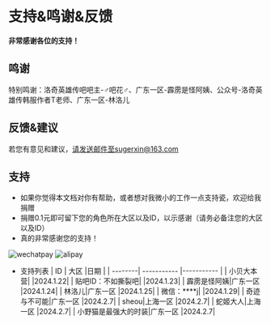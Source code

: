 # 支持&鸣谢&反馈 <!-- {docsify-ignore-all} -->
**非常感谢各位的支持！**

##  鸣谢 
特别鸣谢：洛奇英雄传吧吧主-♂吧花♂、广东一区-霹雳是怪阿姨、公众号-洛奇英雄传韩服作者T老师、广东一区-林洛儿

## 反馈&建议
若您有意见和建议，请发送邮件至sugerxin@163.com


## 支持
-   如果你觉得本文档对你有帮助，或者想对我微小的工作一点支持瓷，欢迎给我捐赠
-   捐赠0.1元即可留下您的角色所在大区以及ID，以示感谢（请务必备注您的大区以及ID）
-   <span title="这才不是心里话呢(￢︿̫̿￢☆)" class="heimu">真的非常感谢您的支持！</span>

![wechatpay](https://cdn.jsdelivr.net/gh/826990071/media/pic/donate1.JPG ':size=15%')   ![alipay](https://cdn.jsdelivr.net/gh/826990071/media/pic/donate2.JPG ':size=15%')

-   支持列表
    | ID |  大区 |日期 | 
    | --------| ----------- |----------- |
    | 小贝大本营| |2024.1.22|
    | 贴吧ID：不如撕裂吧| |2024.1.23|
    | 霹雳是怪阿姨|广东一区 |2024.1.24|
    | 林洛儿|广东一区 |2024.1.25|
    | 微信：****j| |2024.1.29|
    | 奇迹与不可能|广东一区 |2024.2.7|
    | sheou|上海一区 |2024.2.7|
    | 蛇姬大人|上海一区 |2024.2.7|
    | 小野猫是最强大的时装|广东一区 |2024.2.7|

